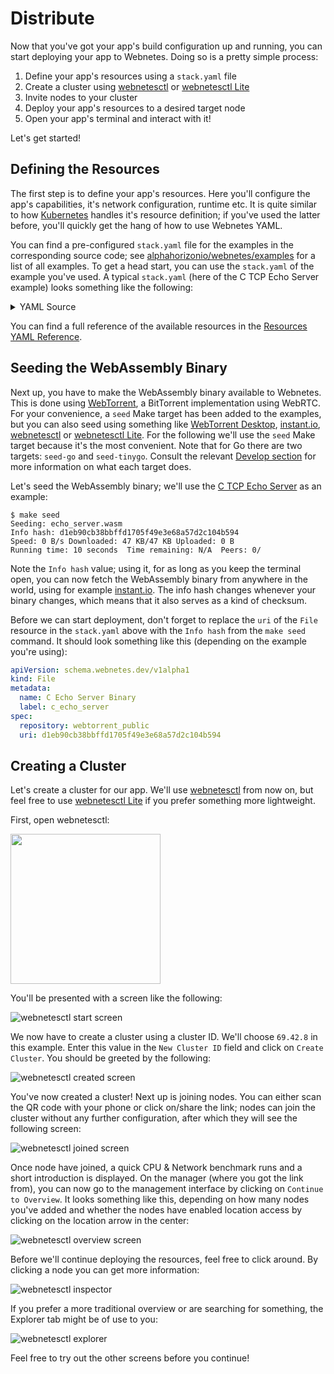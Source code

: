 # Distribute

Now that you've got your app's build configuration up and running, you can start deploying your app to Webnetes. Doing so is a pretty simple process:

1. Define your app's resources using a `stack.yaml` file
2. Create a cluster using [webnetesctl](https://webnetes.dev/) or [webnetesctl Lite](https://lite.webnetes.dev/)
3. Invite nodes to your cluster
4. Deploy your app's resources to a desired target node
5. Open your app's terminal and interact with it!

Let's get started!

## Defining the Resources

The first step is to define your app's resources. Here you'll configure the app's capabilities, it's network configuration, runtime etc. It is quite similar to how [Kubernetes](https://kubernetes.io/) handles it's resource definition; if you've used the latter before, you'll quickly get the hang of how to use Webnetes YAML.

You can find a pre-configured `stack.yaml` file for the examples in the corresponding source code; see [alphahorizonio/webnetes/examples](https://github.com/alphahorizonio/webnetes/tree/main/examples) for a list of all examples. To get a head start, you can use the `stack.yaml` of the example you've used. A typical `stack.yaml` (here of the C TCP Echo Server example) looks something like the following:

<details>
	<summary>YAML Source</summary>

```yaml
apiVersion: schema.webnetes.dev/v1alpha1
kind: Runtime
metadata:
  name: Generic WASI
  label: wasi_generic
spec: {}
---
apiVersion: schema.webnetes.dev/v1alpha1
kind: Capability
metadata:
  name: Creating a socket
  label: net_socket
spec: {}
---
apiVersion: schema.webnetes.dev/v1alpha1
kind: Capability
metadata:
  name: Sending over a socket
  label: net_send
spec: {}
---
apiVersion: schema.webnetes.dev/v1alpha1
kind: Capability
metadata:
  name: Receiving from a socket
  label: net_receive
spec: {}
---
apiVersion: schema.webnetes.dev/v1alpha1
kind: Capability
metadata:
  name: Binding an alias to a socket
  label: net_bind
spec: {}
---
apiVersion: schema.webnetes.dev/v1alpha1
kind: Capability
metadata:
  name: Listen on a socket
  label: net_listen
spec: {}
---
apiVersion: schema.webnetes.dev/v1alpha1
kind: Capability
metadata:
  name: Accept on a socket
  label: net_accept
spec: {}
---
apiVersion: schema.webnetes.dev/v1alpha1
kind: Processor
metadata:
  name: Felix's iPhone
  label: felixs_iphone
spec:
  runtimes:
    - wasi_generic
  capabilities:
    - net_socket
    - net_send
    - net_receive
    - net_bind
    - net_listen
    - net_accept
---
apiVersion: schema.webnetes.dev/v1alpha1
kind: Signaler
metadata:
  name: Public unisockets Signaling Server
  label: unisockets_public
spec:
  urls:
    - wss://signaler.webnetes.dev
  retryAfter: 1000
---
apiVersion: schema.webnetes.dev/v1alpha1
kind: StunServer
metadata:
  name: Google STUN Server
  label: google
spec:
  urls:
    - stun:stun.l.google.com:19302
---
apiVersion: schema.webnetes.dev/v1alpha1
kind: StunServer
metadata:
  name: Twillio STUN Server
  label: twillio
spec:
  urls:
    - stun:global.stun.twilio.com:3478?transport=udp
---
apiVersion: schema.webnetes.dev/v1alpha1
kind: TurnServer
metadata:
  name: Twillio TURN Server (UDP)
  label: twillio_udp
spec:
  urls:
    - turn:global.turn.twilio.com:3478?transport=tcp
  username: f4b4035eaa76f4a55de5f4351567653ee4ff6fa97b50b6b334fcc1be9c27212d
  credential: w1uxM55V9yVoqyVFjt+mxDBV0F87AUCemaYVQGxsPLw=
---
apiVersion: schema.webnetes.dev/v1alpha1
kind: TurnServer
metadata:
  name: Twillio TURN Server (TCP)
  label: twillio_tcp
spec:
  urls:
    - turn:global.turn.twilio.com:3478?transport=tcp
  username: f4b4035eaa76f4a55de5f4351567653ee4ff6fa97b50b6b334fcc1be9c27212d
  credential: w1uxM55V9yVoqyVFjt+mxDBV0F87AUCemaYVQGxsPLw=
---
apiVersion: schema.webnetes.dev/v1alpha1
kind: TurnServer
metadata:
  name: Twillio TURN Server Fallback (TCP)
  label: twillio_tcp_fallback
spec:
  urls:
    - turn:global.turn.twilio.com:443?transport=tcp
  username: f4b4035eaa76f4a55de5f4351567653ee4ff6fa97b50b6b334fcc1be9c27212d
  credential: w1uxM55V9yVoqyVFjt+mxDBV0F87AUCemaYVQGxsPLw=
---
apiVersion: schema.webnetes.dev/v1alpha1
kind: Network
metadata:
  name: Public unisockets network
  label: unisockets_public
spec:
  signaler: unisockets_public
  stunServers:
    - google
    - twillio
  turnServers:
    - twillio_udp
    - twillio_tcp
    - twillio_tcp_fallback
---
apiVersion: schema.webnetes.dev/v1alpha1
kind: NetworkInterface
metadata:
  name: C Echo Network
  label: c_echo_network
spec:
  network: unisockets_public
  prefix: 127.19.0
---
apiVersion: schema.webnetes.dev/v1alpha1
kind: Tracker
metadata:
  name: OpenWebTorrent
  label: openwebtorrent
spec:
  urls:
    - wss://tracker.openwebtorrent.com
---
apiVersion: schema.webnetes.dev/v1alpha1
kind: Tracker
metadata:
  name: Fastcast
  label: fastcast
spec:
  urls:
    - wss://tracker.fastcast.nz
---
apiVersion: schema.webnetes.dev/v1alpha1
kind: Repository
metadata:
  name: Public WebTorrent
  label: webtorrent_public
spec:
  trackers:
    - openwebtorrent
    - fastcast
  stunServers:
    - google
    - twillio
  turnServers:
    - twillio_udp
    - twillio_tcp
    - twillio_tcp_fallback
---
apiVersion: schema.webnetes.dev/v1alpha1
kind: File
metadata:
  name: C Echo Server Binary
  label: c_echo_server
spec:
  repository: webtorrent_public
  uri: d1eb90cb38bbffd1705f49e3e68a57d2c104b594
---
apiVersion: schema.webnetes.dev/v1alpha1
kind: Arguments
metadata:
  name: C Echo Server Configuration
  label: c_echo_server
spec:
  argv:
    - -l
    - 127.0.0.1
    - -p
    - 1234
---
apiVersion: schema.webnetes.dev/v1alpha1
kind: Workload
metadata:
  name: C Echo Server
  label: c_echo_server
spec:
  file: c_echo_server
  runtime: wasi_generic
  capabilities:
    - net_socket
    - net_send
    - net_receive
    - net_bind
    - net_listen
    - net_accept
  networkInterface: c_echo_network
  arguments: c_echo_server
  terminalLabel: c_echo_server
  terminalHostNodeId: localhost
```

</details>

You can find a full reference of the available resources in the [Resources YAML Reference](../reference/resources-yaml.md).

## Seeding the WebAssembly Binary

Next up, you have to make the WebAssembly binary available to Webnetes. This is done using [WebTorrent](https://webtorrent.io/), a BitTorrent implementation using WebRTC. For your convenience, a `seed` Make target has been added to the examples, but you can also seed using something like [WebTorrent Desktop](https://webtorrent.io/desktop/), [instant.io](https://instant.io/), [webnetesctl](https://webnetes.dev/) or [webnetesctl Lite](https://lite.webnetes.dev/). For the following we'll use the `seed` Make target because it's the most convenient. Note that for Go there are two targets: `seed-go` and `seed-tinygo`. Consult the relevant [Develop section](./develop/go.md) for more information on what each target does.

Let's seed the WebAssembly binary; we'll use the [C TCP Echo Server](./develop/c.md#tcp-echo-server) as an example:

```shell
$ make seed
Seeding: echo_server.wasm
Info hash: d1eb90cb38bbffd1705f49e3e68a57d2c104b594
Speed: 0 B/s Downloaded: 47 KB/47 KB Uploaded: 0 B
Running time: 10 seconds  Time remaining: N/A  Peers: 0/
```

Note the `Info hash` value; using it, for as long as you keep the terminal open, you can now fetch the WebAssembly binary from anywhere in the world, using for example [instant.io](https://instant.io/). The info hash changes whenever your binary changes, which means that it also serves as a kind of checksum.

Before we can start deployment, don't forget to replace the `uri` of the `File` resource in the `stack.yaml` above with the `Info hash` from the `make seed` command. It should look something like this (depending on the example you're using):

```yaml
apiVersion: schema.webnetes.dev/v1alpha1
kind: File
metadata:
  name: C Echo Server Binary
  label: c_echo_server
spec:
  repository: webtorrent_public
  uri: d1eb90cb38bbffd1705f49e3e68a57d2c104b594
```

## Creating a Cluster

Let's create a cluster for our app. We'll use [webnetesctl](https://webnetes.dev/) from now on, but feel free to use [webnetesctl Lite](https://lite.webnetes.dev/) if you prefer something more lightweight.

First, open webnetesctl:

[<img src="./img/launch.png" width="240">](https://webnetes.dev/)

You'll be presented with a screen like the following:

![webnetesctl start screen](./img/start.png)

We now have to create a cluster using a cluster ID. We'll choose `69.42.8` in this example. Enter this value in the `New Cluster ID` field and click on `Create Cluster`. You should be greeted by the following:

![webnetesctl created screen](./img/created.png)

You've now created a cluster! Next up is joining nodes. You can either scan the QR code with your phone or click on/share the link; nodes can join the cluster without any further configuration, after which they will see the following screen:

![webnetesctl joined screen](./img/joined.png)

Once node have joined, a quick CPU & Network benchmark runs and a short introduction is displayed. On the manager (where you got the link from), you can now go to the management interface by clicking on `Continue to Overview`. It looks something like this, depending on how many nodes you've added and whether the nodes have enabled location access by clicking on the location arrow in the center:

![webnetesctl overview screen](./img/overview.png)

Before we'll continue deploying the resources, feel free to click around. By clicking a node you can get more information:

![webnetesctl inspector](./img/inspector.png)

If you prefer a more traditional overview or are searching for something, the Explorer tab might be of use to you:

![webnetesctl explorer](./img/explorer.png)

Feel free to try out the other screens before you continue!
